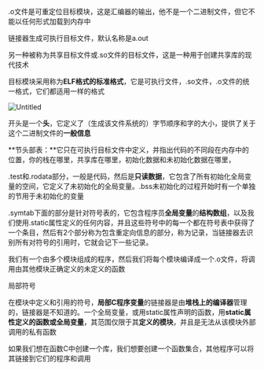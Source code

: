 .o文件是可重定位目标模块，这是汇编器的输出，他不是一个二进制文件，但它不能以任何形式加载到内存中

链接器生成可执行目标文件，默认名称是a.out

另一种被称为共享目标文件或.so文件的目标文件，这是一种用于创建共享库的现代技术

目标模块采用称为**ELF格式的标准格式**，它是可执行文件，.so文件，.o文件的统一格式，它们都适用一样的格式

![Untitled](https://prod-files-secure.s3.us-west-2.amazonaws.com/0e5aa6f2-8f67-4a5f-b6b1-7cbc2a77b391/4a8ef10d-dcae-4f05-99ac-f2134ee75dee/Untitled.png)

开头是一个**头**，它定义了（生成该文件系统的）字节顺序和字的大小，提供了关于这个二进制文件的**一般信息**

**节头部表：**它只在可执行目标文件中定义，并指出代码的不同段在内存中的位置，你的栈在哪里，共享库在哪里，初始化数据和未初始化数据在哪里，

.test和.rodata部分，一般是代码，然后是**只读数据**，它包含了所有初始化全局变量的空间，它定义了未初始化的全局变量。.bss未初始化的过程开始时有一个单独的节用于未初始化的变量

.symtab下面的部分是针对符号表的，它包含程序员**全局变量**的**结构数组**，以及我们使用.static属性定义的任何内容，并且这些符号中的每一个都在符号表中获得了一个条目，然后有2个部分称为包含重定向信息的部分，称为记录，当链接器去识别所有对符号的引用时，它就会记下一些记录。

我们有一个由多个模块组成的程序，然后我们将每个模块编译成一个.o文件，将调用由其他模块正确定义的未定义的函数

局部符号

在模块中定义和引用的符号，**局部C程序变量**的链接器是由**堆栈上的编译器**管理的，链接器是不知道的。一个全局变量，或用static属性声明的函数，用**static属性定义的函数或全局变量**，其范围仅限于其**定义的模块**，并且是无法从该模块外部调用的私有函数

如果我们想在函数C中创建一个库，我们想要创建一个函数集合，其他程序可以将其链接到它们的程序和调用